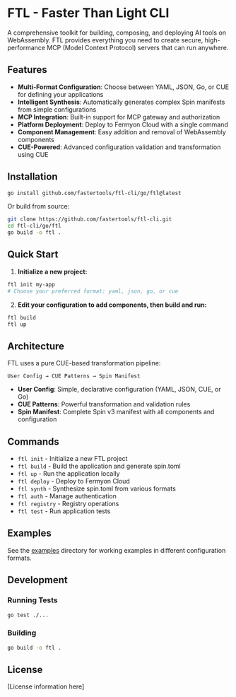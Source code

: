 # FTL - Faster Than Light CLI

A comprehensive toolkit for building, composing, and deploying AI tools on WebAssembly. FTL provides everything you need to create secure, high-performance MCP (Model Context Protocol) servers that can run anywhere.

## Features

- **Multi-Format Configuration**: Choose between YAML, JSON, Go, or CUE for defining your applications
- **Intelligent Synthesis**: Automatically generates complex Spin manifests from simple configurations
- **MCP Integration**: Built-in support for MCP gateway and authorization
- **Platform Deployment**: Deploy to Fermyon Cloud with a single command
- **Component Management**: Easy addition and removal of WebAssembly components
- **CUE-Powered**: Advanced configuration validation and transformation using CUE

## Installation

```bash
go install github.com/fastertools/ftl-cli/go/ftl@latest
```

Or build from source:
```bash
git clone https://github.com/fastertools/ftl-cli.git
cd ftl-cli/go/ftl
go build -o ftl .
```

## Quick Start

1. **Initialize a new project:**
```bash
ftl init my-app
# Choose your preferred format: yaml, json, go, or cue
```

2. **Edit your configuration to add components, then build and run:**
```bash
ftl build
ftl up
```

## Architecture

FTL uses a pure CUE-based transformation pipeline:

```
User Config → CUE Patterns → Spin Manifest
```

- **User Config**: Simple, declarative configuration (YAML, JSON, CUE, or Go)
- **CUE Patterns**: Powerful transformation and validation rules
- **Spin Manifest**: Complete Spin v3 manifest with all components and configuration

## Commands

- `ftl init` - Initialize a new FTL project
- `ftl build` - Build the application and generate spin.toml
- `ftl up` - Run the application locally
- `ftl deploy` - Deploy to Fermyon Cloud
- `ftl synth` - Synthesize spin.toml from various formats
- `ftl auth` - Manage authentication
- `ftl registry` - Registry operations
- `ftl test` - Run application tests

## Examples

See the [examples](examples/) directory for working examples in different configuration formats.

## Development

### Running Tests
```bash
go test ./...
```

### Building
```bash
go build -o ftl .
```

## License

[License information here]